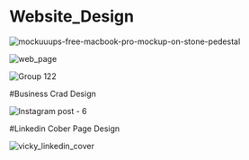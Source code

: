 # Website_Design
![mockuuups-free-macbook-pro-mockup-on-stone-pedestal](https://github.com/user-attachments/assets/a4772ed9-72d3-4220-9db2-044b2ea4a76c)

![web_page](https://github.com/user-attachments/assets/6b83560b-6df6-492a-818c-c82ed71bfbaf)

![Group 122](https://github.com/user-attachments/assets/ab768e05-3e3f-4c97-9111-60b727e876de)

#Business Crad Design  

![Instagram post - 6](https://github.com/user-attachments/assets/3dcee776-3fb5-48b0-aa77-0efe39023066)

#Linkedin Cober Page Design

![vicky_linkedin_cover](https://github.com/user-attachments/assets/ac2bb6ab-8753-42c2-9805-b7402fd31a56)


